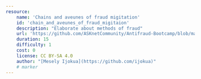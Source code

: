 ```yaml
---
resource:
    name: 'Chains and aveunes of fraud migitation'
    id: 'chain_and_aveunes_of_fraud_migitaion'   
    description: "Elaborate about methods of fraud"
    url: 'https://github.com/ASKnetCommunity/Antifraud-Bootcamp/blob/main/Chains%20and%20avenues%20of%20fraud%20migation...md'
    duration: 15   
    difficulty: 1   
    cost: 0      
    license: CC BY-SA 4.0
    author: "[Mesely Ijokua](https://github.com/ijokua)"
    # marker
---
```

